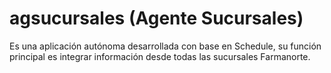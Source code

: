# agsucursales (Agente Sucursales)

Es una aplicación autónoma desarrollada con base en Schedule, su función principal es integrar información desde todas las sucursales Farmanorte.

